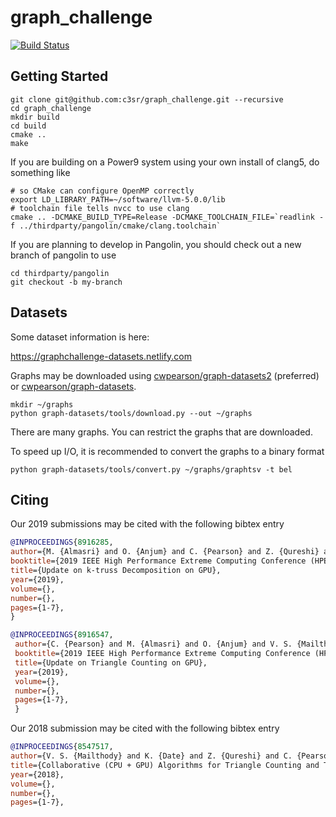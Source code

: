 # graph_challenge

[![Build Status](https://travis-ci.com/c3sr/graph_challenge.svg?branch=master)](https://travis-ci.com/c3sr/graph_challenge)

## Getting Started

```
git clone git@github.com:c3sr/graph_challenge.git --recursive
cd graph_challenge
mkdir build
cd build
cmake ..
make
```

If you are building on a Power9 system using your own install of clang5, do something like

```
# so CMake can configure OpenMP correctly
export LD_LIBRARY_PATH=~/software/llvm-5.0.0/lib
# toolchain file tells nvcc to use clang
cmake .. -DCMAKE_BUILD_TYPE=Release -DCMAKE_TOOLCHAIN_FILE=`readlink -f ../thirdparty/pangolin/cmake/clang.toolchain`
```

If you are planning to develop in Pangolin, you should check out a new branch of pangolin to use

```
cd thirdparty/pangolin
git checkout -b my-branch
```

## Datasets

Some dataset information is here:

https://graphchallenge-datasets.netlify.com

Graphs may be downloaded using [cwpearson/graph-datasets2](https://github.com/cwpearson/graph-datasets) (preferred) or [cwpearson/graph-datasets](https://github.com/cwpearson/graph-datasets).

```
mkdir ~/graphs
python graph-datasets/tools/download.py --out ~/graphs
```

There are many graphs. You can restrict the graphs that are downloaded.

To speed up I/O, it is recommended to convert the graphs to a binary format

```
python graph-datasets/tools/convert.py ~/graphs/graphtsv -t bel
```

## Citing

Our 2019 submissions may be cited with the following bibtex entry

```bibtex
@INPROCEEDINGS{8916285,
author={M. {Almasri} and O. {Anjum} and C. {Pearson} and Z. {Qureshi} and V. S. {Mailthody} and R. {Nagi} and J. {Xiong} and W. {Hwu}},
booktitle={2019 IEEE High Performance Extreme Computing Conference (HPEC)},
title={Update on k-truss Decomposition on GPU},
year={2019},
volume={},
number={},
pages={1-7},
}
```

```bibtex
@INPROCEEDINGS{8916547,
 author={C. {Pearson} and M. {Almasri} and O. {Anjum} and V. S. {Mailthody} and Z. {Qureshi} and R. {Nagi} and J. {Xiong} and W. {Hwu}},
 booktitle={2019 IEEE High Performance Extreme Computing Conference (HPEC)},
 title={Update on Triangle Counting on GPU},
 year={2019},
 volume={},
 number={},
 pages={1-7},
 } 
```

Our 2018 submission may be cited with the following bibtex entry

```bibtex
@INPROCEEDINGS{8547517,
author={V. S. {Mailthody} and K. {Date} and Z. {Qureshi} and C. {Pearson} and R. {Nagi} and J. {Xiong} and W. {Hwu}}, booktitle={2018 IEEE High Performance extreme Computing Conference (HPEC)},
title={Collaborative (CPU + GPU) Algorithms for Triangle Counting and Truss Decomposition},
year={2018},
volume={},
number={},
pages={1-7},
```